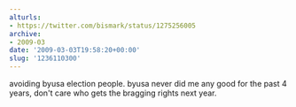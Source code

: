 ```yaml
---
alturls:
- https://twitter.com/bismark/status/1275256005
archive:
- 2009-03
date: '2009-03-03T19:58:20+00:00'
slug: '1236110300'
---
```


avoiding byusa election people. byusa never did me any good for the past 4 years, don't care who gets the bragging rights next year.

